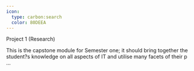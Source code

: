 ```yaml
---
icon:
  type: carbon:search
  color: 80DEEA
---
```

Project 1 (Research)

This is the capstone module for Semester one; it should bring together the student?s knowledge on all aspects of IT and utilise many facets of their p ... 
